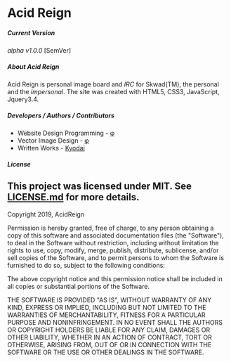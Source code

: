 # Acid Reign
##### Current Version
_alpha v1.0.0_ [SemVer]

##### About Acid Reign
Acid Reign is personal image board and _IRC_ for Skwad(TM), the personal and the _impersonal_. The site was created with HTML5, CSS3, JavaScript, Jquery3.4.

##### Developers / Authors / Contributors
+ Website Design Programming - [&phi;](https://github.com/PhiKappaPsi)
+ Vector Image Design - [&phi;](https://github.com/PhiKappaPsi)
+ Written Works - [Kyodai](https://www.facebook.com/kevin.hagen.3511)

##### License
This project was licensed under MIT. See [LICENSE.md](license.md) for more details.
---

Copyright 2019, AcidReign

Permission is hereby granted, free of charge, to any person obtaining a copy of this software and associated documentation files (the "Software"), to deal in the Software without restriction, including without limitation the rights to use, copy, modify, merge, publish, distribute, sublicense, and/or sell copies of the Software, and to permit persons to whom the Software is furnished to do so, subject to the following conditions:

The above copyright notice and this permission notice shall be included in all copies or substantial portions of the Software.

THE SOFTWARE IS PROVIDED "AS IS", WITHOUT WARRANTY OF ANY KIND, EXPRESS OR IMPLIED, INCLUDING BUT NOT LIMITED TO THE WARRANTIES OF MERCHANTABILITY, FITNESS FOR A PARTICULAR PURPOSE AND NONINFRINGEMENT. IN NO EVENT SHALL THE AUTHORS OR COPYRIGHT HOLDERS BE LIABLE FOR ANY CLAIM, DAMAGES OR OTHER LIABILITY, WHETHER IN AN ACTION OF CONTRACT, TORT OR OTHERWISE, ARISING FROM, OUT OF OR IN CONNECTION WITH THE SOFTWARE OR THE USE OR OTHER DEALINGS IN THE SOFTWARE.
